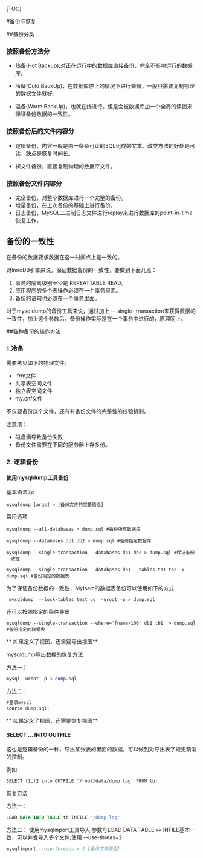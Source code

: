 

[TOC]

#备份与恢复

##备份分类

### 按照备份方法分

- 热备(Hot Backup),对正在运行中的数据库直接备份，完全不影响运行的数据库。

- 冷备(Cold BackUp)，在数据库停止的情况下进行备份，一般只需要复制物理的数据文件就好。

- 温备(Warm BackUp)，也就在线进行。但是会被数据库加一个全局的读锁来保证备份数据的一致性。


### 按照备份后的文件内容分

- 逻辑备份，内容一般是由一条条可读的SQL组成的文本。改类方法的好处是可读，缺点是恢复时间长。

- 裸文件备份，直接复制物理的数据库文件。

### 按照备份文件内容分

- 完全备份，对整个数据库进行一个完整的备份。
- 增量备份，在上次备份的基础上进行备份。
- 日志备份，MySQL二进制日志文件进行replay来进行数据库的point-in-time恢复工作。

## 备份的一致性

在备份的数据要求数据在这一时间点上是一致的。

对InnoDB引擎来说，保证数据备份的一致性，要做到下面几点：

1. 事务的隔离级别至少是 REPEATTABLE READ。
2. 应用程序的多个表操作必须在一个事务里面。
3. 备份的语句也必须在一个事务里面。

对于mysqldump的备份工具来说，通过加上 -- single- transaction来获得数据的一致性，加上这个参数后，备份操作实际是在一个事务中进行的，原理同上。

##各种备份的操作方法

### 1.冷备

需要拷贝如下的物理文件:
- .frm文件
- 共享表空间文件
- 独立表空间文件
- my.cnf文件

不仅要备份这个文件，还有有备份文件的完整性的校验机制。

注意项：
- 磁盘满导致备份失败
- 备份文件需要在不同的服务器上存多份。


### 2. 逻辑备份

#### 使用mysqldump工具备份

基本语法为:
```
mysqldump [args] > [备份文件的完整路径]
```
常用选项

```
mysqldump --all-databases > dump.sql #备份所有数据库
```


```
mysqldump --databases db1 db2 > dump.sql #备份指定数据库
```

```
mysqldump --single-transaction --databases db1 db2 > dump.sql #保证备份一致性
```

```
mysqldump --single-transaction --databases db1 --tables tb1 tb2  > dump.sql #备份指定的数据表
```

为了保证备份数据的一致性，MyIsam的数据表备份可以使用如下的方式


```
 mysqldump  --lock-tables test uc  -uroot -p > dump.sql
```

还可以按照指定的条件导出

```
mysqldump --single-transaction --where='fname>100' db1 tb1  > dump.sql #备份指定的数据表
```


** 如果定义了视图，还需要导出视图**

mysqldump导出数据的恢复方法

方法一：
```sql
mysql -uroot -p < dump.sql
```

方法二：
```sql
#登录mysql
source dump.sql;
```

** 如果定义了视图，还需要恢复视图**

#### SELECT ... INTO OUTFILE

这也是逻辑备份的一种，导出某张表的里面的数据，可以做到对导出表字段更精准的控制。

例如
```
SELECT f1,f2 into OUTFILE '/root/data/dump.log' FROM tb;
```

恢复方法

方法一：

```sql
LOAD DATA INTO TABLE tb INFILE '/dump.log'
```

方法二：
使用mysqlinport工具导入,参数与LOAD DATA TABLE xx INFILE基本一致，可以并发导入多个文件,使用 --use-threas=2
```sql
mysqlimport --use-threads = 2 [备份文件路径]
```
